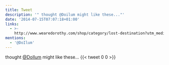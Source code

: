 ```yaml
---
title: Tweet
description: '" thought @Doilum might like these..."'
date: '2014-07-15T07:07:18+01:00'
links:
  - >-
    http://www.wearedorothy.com/shop/category/lost-destination?utm_medium=email&utm_source=Mr+Hyde&utm_campaign=4424350_MH+150714&dm_i=25MP,2MTUM,GCH0BJ,9MFOZ,1
mentions:
  - '@DoIlum'
---
```

 thought [@DoIlum](https://twitter.com/@DoIlum) might like these...
      {{< tweet 0 0 >}}
    
